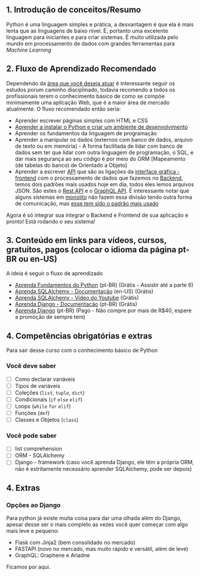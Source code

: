 ## 1. Introdução de conceitos/Resumo

Python é uma linguagem simples e prática, a desvantagem é que ela é mais lenta que as linguagens de baixo nível. É, portanto uma excelente linguagem para iniciantes e para criar sistemas. É muito utilizada pelo mundo em processamento de dados com grandes ferramentas para *Machine Learning*

## 2. Fluxo de Aprendizado Recomendado

Dependendo da [área que você deseja atuar](https://github.com/fundamentos-dev/intro/tree/main/Extras/Areas%20da%20Programacao) é interessante seguir os estudos porum caminho disciplinado, todavia recomendo a todos os profissionais terem o conhecimento básico de como se compõe minimamente uma aplicação Web, que é a maior área de mercado atualmente. O fluxo recomendado então seria:

- Aprender escrever páginas simples com HTML e CSS
- [Aprender a instalar o Python e criar um ambiente de desenvolvimento](https://github.com/fundamentos-dev/intro/tree/main/4.%20Linguagem%20de%20Programacao/Python/Configurando%20Ambiente%20de%20Desenvolvimento.md)
- Aprender os fundamentos da linguagem de programação
- Aprender a manipular os dados (externos com banco de dados, arquivo de texto ou em memória) - A forma facilitada de lidar com banco de dados sem ter que lidar com outra linguagem de programação, o SQL, e dar mais segurança ao seu código é por meio do ORM [Mapeamento (de tabelas do banco) de Orientado a Objeto]
- Aprender a escrever [API](https://nobug.com.br/o-que-e-api-exemplos-beneficios-tipos/) que são as ligações da [interface gráfica - frontend](https://github.com/fundamentos-dev/intro/tree/main/Extras/Areas%20da%20Programacao#frontend) com o processamento de dados que fazemos no [Backend](https://github.com/fundamentos-dev/intro/tree/main/Extras/Areas%20da%20Programacao#backend), temos dois padrões mais usados hoje em dia, todos eles lemos arquivos JSON. São estes o [Rest API](https://www.redhat.com/pt-br/topics/api/what-is-a-rest-api) e o [GraphQL API](https://graphql.org/). É interessante notar que alguns sistemas em [monolito](https://www.youtube.com/watch?v=CsrHHHPHKwE) não fazem essa divisão tendo outra forma de comunicação, mas [esse tem sido o padrão mais usado](https://itforum.com.br/noticias/3-motivos-para-a-extincao-dos-softwares-em-monolitos/#:~:text=Uma%20aplica%C3%A7%C3%A3o%20monol%C3%ADtica%2C%20ou%20constru%C3%ADda,parte%20de%20um%20%C3%BAnico%20bloco.)

Agora é só integrar sua integrar o Backend e Frontend de sua aplicação e pronto! Está rodando o seu sistema!

## 3. Conteúdo em links para vídeos, cursos, gratuitos, pagos (colocar o idioma da página pt-BR ou en-US)

A ideia é seguir o fluxo de aprendizado

- [Aprenda Fundamentos do Python](https://www.datascienceacademy.com.br/path-player?courseid=python-fundamentos) (pt-BR) (Grátis - Assistir até a parte 6)
- [Aprenda SQLAlchemy - Documentação](https://www.sqlalchemy.org/) (en-US) (Grátis)
- [Aprenda SQLAlchemy - Vídeo do Youtube](https://www.youtube.com/watch?v=to39SFUxOpg) (Grátis)
- [Aprenda Django - Documentação](https://docs.djangoproject.com/pt-br/4.0/) (pt-BR) (Grátis) 
- [Aprenda Django](https://www.udemy.com/course/curso-de-django-web-framework-com-python-html-e-css/) (pt-BR) (Pago - Não compre por mais de R$40, espere a promoção de sempre tem) 

## 4. Competências obrigatórias e extras

Para sair desse curso com o conhecimento básico de Python

### Você deve saber

- [ ] Como declarar variáveis
- [ ] Tipos de variáveis 
- [ ] Coleções (`list`, `tuple`, `dict`)
- [ ] Condicionais (`if` `else` `elif`) 
- [ ] Loops (`while` `for` `elif`) 
- [ ] Funções (`def`) 
- [ ] Classes e Objetos (`class`) 

### Você pode saber

- [ ] list comprehension
- [ ] ORM - SQLAlchemy
- [ ] Django - framework (caso você aprenda Django, ele têm a própria ORM, não é estritamente necessário aprender SQLAlchemy, pode ser depois)

## 4. Extras

### Opções ao Django

Para python já existe muita coisa para dar uma olhada além do Django, apesar desse ser o mais completo as vezes você quer começar com algo mais leve e pequeno:

- Flask com Jinja2 (bem consolidado no mercado)
- FASTAPI (novo no mercado, mas muito rápido e versátil, além de leve)
- GraphQL: Graphene e Ariadne

Ficamos por aqui.

